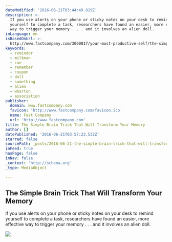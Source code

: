 ```yaml
---
dateModified: '2016-06-21T03:44:49.819Z'
description: >-
  If you use alerts on your phone or sticky notes on your desk to remind
  yourself to complete a task, researchers have found an easier, more effective
  way to trigger your memory . . . and it involves an alien doll.
inLanguage: en
isBasedOnUrl: >-
  http://www.fastcompany.com/3060817/your-most-productive-self/the-simple-brain-trick-that-will-transform-your-memory
keywords:
  - reminder
  - milkman
  - cue
  - remember
  - coupon
  - doll
  - something
  - alien
  - wharton
  - association
publisher:
  domain: www.fastcompany.com
  favicon: 'http://www.fastcompany.com/favicon.ico'
  name: Fast Company
  url: 'http://www.fastcompany.com'
title: The Simple Brain Trick That Will Transform Your Memory
author: []
datePublished: '2016-06-21T03:57:23.532Z'
starred: false
sourcePath: _posts/2016-06-21-the-simple-brain-trick-that-will-transform-your-memory.md
inFeed: true
hasPage: false
inNav: false
_context: 'http://schema.org'
_type: MediaObject

---
```

<article style=""><h1>The Simple Brain Trick That Will Transform Your Memory</h1><p>If you use alerts on your phone or sticky notes on your desk to remind yourself to complete a task, researchers have found an easier, more effective way to trigger your memory . . . and it involves an alien doll.</p><img src="http://d.fastcompany.net/multisite_files/fastcompany/imagecache/620x350/poster/2016/06/3060817-poster-p-1-a-simple-trick-for-hacking-your-memory.jpg" /></article>